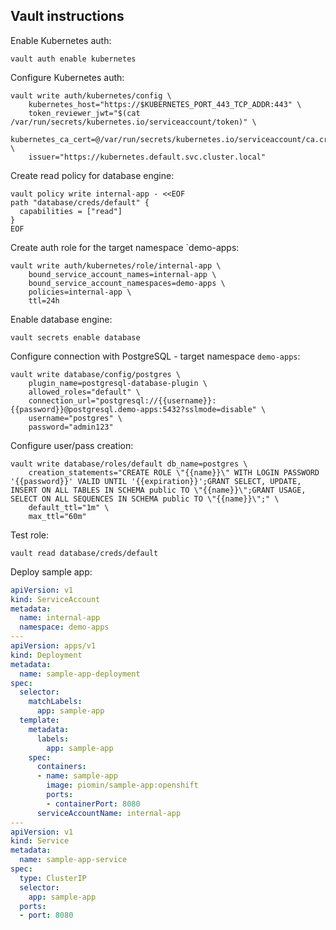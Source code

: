 ## Vault instructions

Enable Kubernetes auth:
```shell
vault auth enable kubernetes
```

Configure Kubernetes auth:
```shell
vault write auth/kubernetes/config \
    kubernetes_host="https://$KUBERNETES_PORT_443_TCP_ADDR:443" \
    token_reviewer_jwt="$(cat /var/run/secrets/kubernetes.io/serviceaccount/token)" \
    kubernetes_ca_cert=@/var/run/secrets/kubernetes.io/serviceaccount/ca.crt \
    issuer="https://kubernetes.default.svc.cluster.local"
```

Create read policy for database engine:
```shell
vault policy write internal-app - <<EOF
path "database/creds/default" {
  capabilities = ["read"]
}
EOF
```

Create auth role for the target namespace `demo-apps:
```shell
vault write auth/kubernetes/role/internal-app \
    bound_service_account_names=internal-app \
    bound_service_account_namespaces=demo-apps \
    policies=internal-app \
    ttl=24h
```

Enable database engine:
```shell
vault secrets enable database
```

Configure connection with PostgreSQL - target namespace `demo-apps`:
```shell
vault write database/config/postgres \
    plugin_name=postgresql-database-plugin \
    allowed_roles="default" \
    connection_url="postgresql://{{username}}:{{password}}@postgresql.demo-apps:5432?sslmode=disable" \
    username="postgres" \
    password="admin123"
```

Configure user/pass creation:
```shell
vault write database/roles/default db_name=postgres \
    creation_statements="CREATE ROLE \"{{name}}\" WITH LOGIN PASSWORD '{{password}}' VALID UNTIL '{{expiration}}';GRANT SELECT, UPDATE, INSERT ON ALL TABLES IN SCHEMA public TO \"{{name}}\";GRANT USAGE,  SELECT ON ALL SEQUENCES IN SCHEMA public TO \"{{name}}\";" \
    default_ttl="1m" \
    max_ttl="60m"
```

Test role:
```shell
vault read database/creds/default
```

Deploy sample app:
```yaml
apiVersion: v1
kind: ServiceAccount
metadata:
  name: internal-app
  namespace: demo-apps
---
apiVersion: apps/v1
kind: Deployment
metadata:
  name: sample-app-deployment
spec:
  selector:
    matchLabels:
      app: sample-app
  template:
    metadata:
      labels:
        app: sample-app
    spec:
      containers:
      - name: sample-app
        image: piomin/sample-app:openshift
        ports:
        - containerPort: 8080
      serviceAccountName: internal-app
---
apiVersion: v1
kind: Service
metadata:
  name: sample-app-service
spec:
  type: ClusterIP
  selector:
    app: sample-app
  ports:
  - port: 8080
```